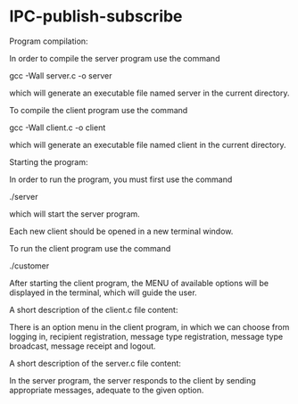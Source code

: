 # IPC-publish-subscribe

Program compilation:

In order to compile the server program use the command

gcc -Wall server.c -o server

which will generate an executable file named server in the current directory.


To compile the client program use the command 

gcc -Wall client.c -o client

which will generate an executable file named client in the current directory.


Starting the program:

In order to run the program, you must first use the command

./server

which will start the server program.

Each new client should be opened in a new terminal window.

To run the client program use the command

./customer

After starting the client program, the MENU of available options will be displayed in the terminal, which will guide the user.


A short description of the client.c file content:

There is an option menu in the client program, in which we can choose from logging in, recipient registration, message type registration, message type broadcast, message receipt and logout.

A short description of the server.c file content:

In the server program, the server responds to the client by sending appropriate messages, adequate to the given option.
